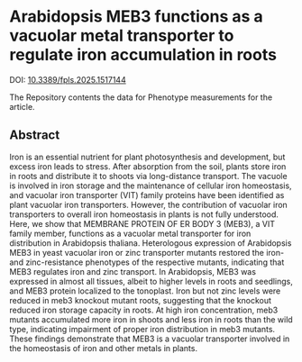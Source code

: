 # Arabidopsis MEB3 functions as a vacuolar metal transporter to regulate iron accumulation in roots
DOI: [10.3389/fpls.2025.1517144](https://doi.org/10.3389/fpls.2025.1517144)

The Repository contents the data for Phenotype measurements for the article. 

## Abstract

Iron is an essential nutrient for plant photosynthesis and development, but excess iron leads to stress. After absorption from the soil, plants store iron in roots and distribute it to shoots via long-distance transport. The vacuole is involved in iron storage and the maintenance of cellular iron homeostasis, and vacuolar iron transporter (VIT) family proteins have been identified as plant vacuolar iron transporters. However, the contribution of vacuolar iron transporters to overall iron homeostasis in plants is not fully understood. Here, we show that MEMBRANE PROTEIN OF ER BODY 3 (MEB3), a VIT family member, functions as a vacuolar metal transporter for iron distribution in Arabidopsis thaliana. Heterologous expression of Arabidopsis MEB3 in yeast vacuolar iron or zinc transporter mutants restored the iron- and zinc-resistance phenotypes of the respective mutants, indicating that MEB3 regulates iron and zinc transport. In Arabidopsis, MEB3 was expressed in almost all tissues, albeit to higher levels in roots and seedlings, and MEB3 protein localized to the tonoplast. Iron but not zinc levels were reduced in meb3 knockout mutant roots, suggesting that the knockout reduced iron storage capacity in roots. At high iron concentration, meb3 mutants accumulated more iron in shoots and less iron in roots than the wild type, indicating impairment of proper iron distribution in meb3 mutants. These findings demonstrate that MEB3 is a vacuolar transporter involved in the homeostasis of iron and other metals in plants.
